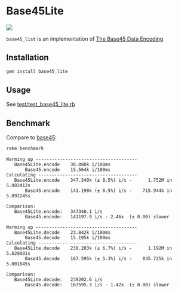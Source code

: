 # Base45Lite

![](https://github.com/tonytonyjan/base45_lite/actions/workflows/ci.yml/badge.svg)

`base45_list` is an implementation of [The Base45 Data Encoding](https://datatracker.ietf.org/doc/draft-faltstrom-base45/)

## Installation

```sh
gem install base45_lite
```

## Usage

See [test/test_base45_lite.rb](test/test_base45_lite.rb)

## Benchmark

Compare to [base45](https://rubygems.org/gems/base45):

```sh
rake benchmark
```

```
Warming up --------------------------------------
   Base45Lite.encode    38.080k i/100ms
       Base45.encode    15.564k i/100ms
Calculating -------------------------------------
   Base45Lite.encode    347.340k (± 8.5%) i/s -      1.752M in   5.082412s
       Base45.encode    141.198k (± 6.5%) i/s -    715.944k in   5.092245s

Comparison:
   Base45Lite.encode:   347340.1 i/s
       Base45.encode:   141197.9 i/s - 2.46x  (± 0.00) slower

Warming up --------------------------------------
   Base45Lite.decode    23.842k i/100ms
       Base45.decode    15.195k i/100ms
Calculating -------------------------------------
   Base45Lite.decode    238.203k (± 6.7%) i/s -      1.192M in   5.028081s
       Base45.decode    167.595k (± 5.3%) i/s -    835.725k in   5.001845s

Comparison:
   Base45Lite.decode:   238202.6 i/s
       Base45.decode:   167595.3 i/s - 1.42x  (± 0.00) slower
```
